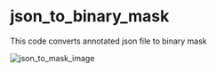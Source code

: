 # json_to_binary_mask
This code converts annotated json file to binary mask




![json_to_mask_image](https://user-images.githubusercontent.com/28592095/118313909-3b5fb200-b515-11eb-8601-e2706131c7f2.png)
